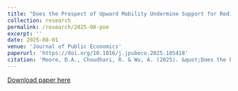 ```yaml
---
title: "Does the Prospect of Upward Mobility Undermine Support for Redistribution?"
collection: research
permalink: /research/2025-08-poe
excerpt: ''
date: 2025-08-01
venue: 'Journal of Public Economics'
paperurl: 'https://doi.org/10.1016/j.jpubeco.2025.105418'
citation: 'Moore, D.A., Choudhari, R. & Wu, A. (2025). &quot;Does the Prospect of Upward Mobility Undermine Support for Redistribution?&quot; <i>Journal of Public Economics</i>. 248.'
---
```


[Download paper here](http://a-leenwu.github.io/files/poe-paper.pdf)